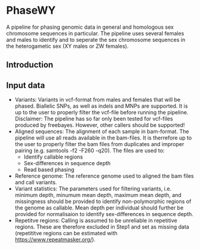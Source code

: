 # PhaseWY
A pipeline for phasing genomic data in general and homologous sex chromosome sequences in particular. The pipeline uses several females and males to identify and to seperate the sex chromosome sequences in the heterogametic sex (XY males or ZW females).

## Introduction


## Input data
- Variants: Variants in vcf-format from males and females that will be phased. Biallelic SNPs, as well as indels and MNPs are supported. It is up to the user to properly filter the vcf-file before running the pipeline. Disclaimer: The pipeline has so far only been tested for vcf-files produced by freebayes. However, other callers should be supported!
- Aligned sequences: The alignment of each sample in bam-format. The pipeline will use all reads available in the bam-files. It is therrefore up to the user to properly filter the bam files from duplicates and improper pairing (e.g. samtools -f2 -F260 -q20). The files are used to:
  * Identify callable regions
  * Sex-differences in sequence depth
  * Read based phasing<a/>
- Reference genome: The reference genome used to aligned the bam files and call variants.
- Variant statistics: The parameters used for filtering variants, i.e. minimum depth, minumum mean depth, maximum mean depth, and missingness should be provided to identify non-polymorphic regions of the genome as callable. Mean depth per individual should further be provided for normalisaion to identify sex-differences in sequence depth.
- Repetitve regions: Calling is assumed to be unreliable in repetitive regions. These are therefore excluded in Step1 and set as missing data (repetititve regions can be estimated with https://www.repeatmasker.org/).
